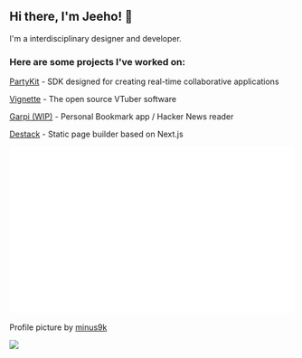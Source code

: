  
## Hi there, I'm Jeeho! 👋
I'm a interdisciplinary designer and developer. 


### Here are some projects I've worked on:
[PartyKit](https://github.com/partykit/partykit) - SDK designed for creating real-time collaborative applications

[Vignette](https://vignetteapp.org) - The open source VTuber software

[Garpi (WIP)](https://garpi.vercel.app) - Personal Bookmark app / Hacker News reader

[Destack](https://github.com/liveduo/destack) - Static page builder based on Next.js
 
![My GitHub stats](https://github.com/JcdeA/stats/blob/master/generated/overview.svg)


Profile picture by [minus9k](https://twitter.com/qyminusk9)

![](https://komarev.com/ghpvc/?username=JcdeA&color=2188ff)
